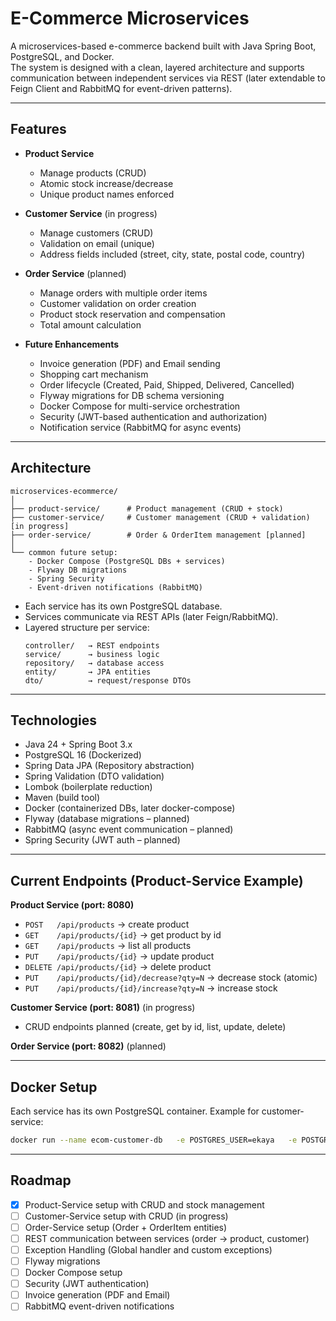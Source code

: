 # E-Commerce Microservices

A microservices-based e-commerce backend built with Java Spring Boot, PostgreSQL, and Docker.  
The system is designed with a clean, layered architecture and supports communication between independent services via REST (later extendable to Feign Client and RabbitMQ for event-driven patterns).  

---

## Features
- **Product Service**  
  - Manage products (CRUD)  
  - Atomic stock increase/decrease  
  - Unique product names enforced  

- **Customer Service** (in progress)  
  - Manage customers (CRUD)  
  - Validation on email (unique)  
  - Address fields included (street, city, state, postal code, country)  

- **Order Service** (planned)  
  - Manage orders with multiple order items  
  - Customer validation on order creation  
  - Product stock reservation and compensation  
  - Total amount calculation  

- **Future Enhancements**  
  - Invoice generation (PDF) and Email sending  
  - Shopping cart mechanism  
  - Order lifecycle (Created, Paid, Shipped, Delivered, Cancelled)  
  - Flyway migrations for DB schema versioning  
  - Docker Compose for multi-service orchestration  
  - Security (JWT-based authentication and authorization)  
  - Notification service (RabbitMQ for async events)  

---

## Architecture
```
microservices-ecommerce/
│
├── product-service/      # Product management (CRUD + stock)
├── customer-service/     # Customer management (CRUD + validation) [in progress]
├── order-service/        # Order & OrderItem management [planned]
│
└── common future setup:
    - Docker Compose (PostgreSQL DBs + services)
    - Flyway DB migrations
    - Spring Security
    - Event-driven notifications (RabbitMQ)
```

- Each service has its own PostgreSQL database.  
- Services communicate via REST APIs (later Feign/RabbitMQ).  
- Layered structure per service:  
  ```
  controller/   → REST endpoints  
  service/      → business logic  
  repository/   → database access  
  entity/       → JPA entities  
  dto/          → request/response DTOs  
  ```

---

## Technologies
- Java 24 + Spring Boot 3.x  
- PostgreSQL 16 (Dockerized)  
- Spring Data JPA (Repository abstraction)  
- Spring Validation (DTO validation)  
- Lombok (boilerplate reduction)  
- Maven (build tool)  
- Docker (containerized DBs, later docker-compose)  
- Flyway (database migrations – planned)  
- RabbitMQ (async event communication – planned)  
- Spring Security (JWT auth – planned)  

---

## Current Endpoints (Product-Service Example)
**Product Service (port: 8080)**  
- `POST   /api/products` → create product  
- `GET    /api/products/{id}` → get product by id  
- `GET    /api/products` → list all products  
- `PUT    /api/products/{id}` → update product  
- `DELETE /api/products/{id}` → delete product  
- `PUT    /api/products/{id}/decrease?qty=N` → decrease stock (atomic)  
- `PUT    /api/products/{id}/increase?qty=N` → increase stock  

**Customer Service (port: 8081)** (in progress)  
- CRUD endpoints planned (create, get by id, list, update, delete)  

**Order Service (port: 8082)** (planned)  

---

## Docker Setup
Each service has its own PostgreSQL container. Example for customer-service:

```bash
docker run --name ecom-customer-db   -e POSTGRES_USER=ekaya   -e POSTGRES_PASSWORD=2070Badem   -e POSTGRES_DB=customer_db   -p 5435:5432   -v ecom-customer-db-data:/var/lib/postgresql/data   -d postgres:16
```

---

## Roadmap
- [x] Product-Service setup with CRUD and stock management  
- [ ] Customer-Service setup with CRUD (in progress)  
- [ ] Order-Service setup (Order + OrderItem entities)  
- [ ] REST communication between services (order → product, customer)  
- [ ] Exception Handling (Global handler and custom exceptions)  
- [ ] Flyway migrations  
- [ ] Docker Compose setup  
- [ ] Security (JWT authentication)  
- [ ] Invoice generation (PDF and Email)  
- [ ] RabbitMQ event-driven notifications  
